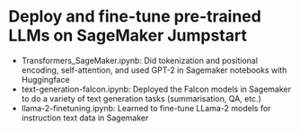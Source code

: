 # Deploy and fine-tune pre-trained LLMs on SageMaker Jumpstart
- Transformers_SageMaker.ipynb: Did tokenization and positional encoding, self-attention, and used GPT-2 in Sagemaker notebooks with Huggingface
- text-generation-falcon.ipynb: Deployed the Falcon models in Sagemaker to do a variety of text generation tasks (summarisation, QA, etc.)
- llama-2-finetuning.ipynb: Learned to fine-tune LLama-2 models for instruction text data in Sagemaker

